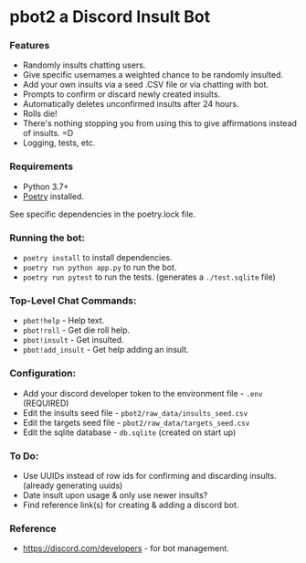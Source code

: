 # pbot2 a Discord Insult Bot

### Features

* Randomly insults chatting users.
* Give specific usernames a weighted chance to be randomly insulted.
* Add your own insults via a seed .CSV file or via chatting with bot.
* Prompts to confirm or discard newly created insults.
* Automatically deletes unconfirmed insults after 24 hours.
* Rolls die!
* There's nothing stopping you from using this to give affirmations instead of insults. =D
* Logging, tests, etc.

### Requirements
* Python 3.7+
* [Poetry](https://python-poetry.org/) installed.

See specific dependencies in the poetry.lock file.

### Running the bot:

* `poetry install` to install dependencies.
* `poetry run python app.py` to run the bot.
* `poetry run pytest` to run the tests. (generates a `./test.sqlite` file)

### Top-Level Chat Commands:

* `pbot!help` - Help text.
* `pbot!roll` - Get die roll help.
* `pbot!insult` - Get insulted.
* `pbot!add_insult` - Get help adding an insult.

### Configuration:

* Add your discord developer token to the environment file - `.env` (REQUIRED)
* Edit the insults seed file - `pbot2/raw_data/insults_seed.csv`
* Edit the targets seed file - `pbot2/raw_data/targets_seed.csv`
* Edit the sqlite database - `db.sqlite` (created on start up)

### To Do:

* Use UUIDs instead of row ids for confirming and discarding insults. (already generating uuids)
* Date insult upon usage & only use newer insults?
* Find reference link(s) for creating & adding a discord bot.

### Reference

* https://discord.com/developers - for bot management.
